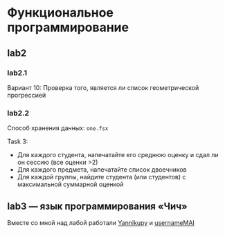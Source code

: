 # Функциональное программирование

## lab2

### lab2.1

Вариант 10: Проверка того, является ли список геометрической прогрессией

### lab2.2

Способ хранения данных: `one.fsx`

Task 3:

* Для каждого студента, напечатайте его среднюю оценку и сдал ли он сессию (все оценки >2)
* Для каждого предмета, напечатайте список двоечников
* Для каждой группы, найдите студента (или студентов) с максимальной суммарной оценкой

## lab3 — язык программирования «Чич»

Вместе со мной над лабой работали [Yannikupy](https://github.com/Yannikupy) и [usernameMAI](https://github.com/usernameMAI)
